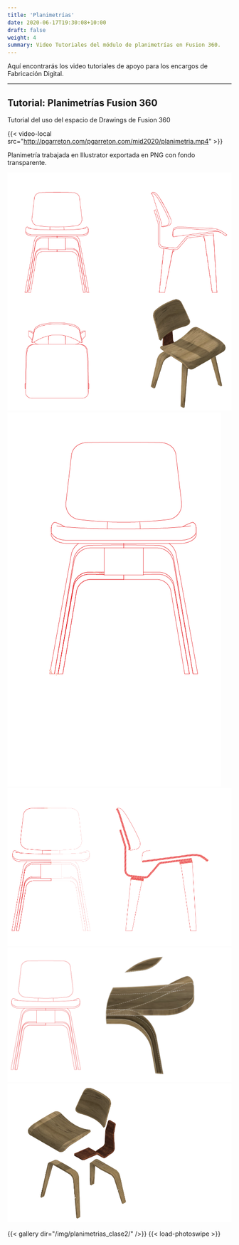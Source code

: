 ```yaml
---
title: 'Planimetrías'
date: 2020-06-17T19:30:08+10:00
draft: false
weight: 4
summary: Video Tutoriales del módulo de planimetrías en Fusion 360.
---
```


Aquí encontrarás los video tutoriales de apoyo para los encargos de Fabricación Digital. 

---

## Tutorial: Planimetrías Fusion 360

Tutorial del uso del espacio de Drawings de Fusion 360

{{< video-local src="http://pgarreton.com/pgarreton.com/mid2020/planimetria.mp4" >}}

Planimetría trabajada en Illustrator exportada en PNG con fondo transparente.

![PDF1](/img/planimetrias_clase2/1.png)
![PDF2](/img/planimetrias_clase2/2.png)
![PDF3](/img/planimetrias_clase2/3.png)
![PDF4](/img/planimetrias_clase2/4.png)
![PDF5](/img/planimetrias_clase2/5.png)

{{< gallery dir="/img/planimetrias_clase2/" />}} {{< load-photoswipe >}}